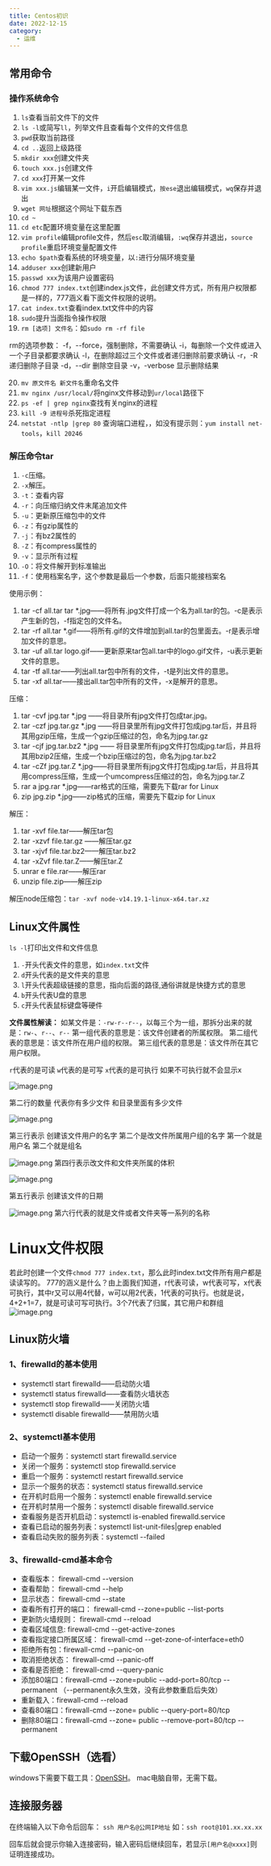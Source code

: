 ```yaml
---
title: Centos初识
date: 2022-12-15
category:
  - 运维
---
```



<!-- more -->



## 常用命令
### 操作系统命令

1. `ls`查看当前文件下的文件
2. `ls -l`或简写`ll`，列举文件且查看每个文件的文件信息
3. `pwd`获取当前路径
4. `cd ..`返回上级路径
5. `mkdir xxx`创建文件夹
6. `touch xxx.js`创建文件
7. `cd xxx`打开某一文件
8. `vim xxx.js`编辑某一文件，`i`开启编辑模式，`按ese`退出编辑模式，`wq`保存并退出
9. `wget 网址`根据这个网址下载东西
10. `cd ~`
11. `cd etc`配置环境变量在这里配置
12. `vim profile`编辑profile文件，然后`esc`取消编辑，`:wq`保存并退出，`source profile`重启环境变量配置文件
13. `echo $path`查看系统的环境变量，以`:`进行分隔环境变量
14. `adduser xxx`创建新用户
15. `passwd xxx`为该用户设置密码
16. `chmod 777 index.txt`创建index.js文件，此创建文件方式，所有用户权限都是一样的，777涵义看下面文件权限的说明。
17. `cat index.txt`查看index.txt文件中的内容
18. `sudo`提升当面指令操作权限
19. `rm [选项] 文件名`：如`sudo rm -rf file`

rm的选项参数：
-f，--force，强制删除，不需要确认
-i，每删除一个文件或进入一个子目录都要求确认
-l，在删除超过三个文件或者递归删除前要求确认
-r，-R递归删除子目录
-d，--dir  删除空目录
-v，-verbose 显示删除结果

20. `mv 原文件名 新文件名`重命名文件
21. `mv nginx /usr/local/`将nginx文件移动到`ur/local`路径下
22. `ps -ef | grep nginx`查找有关nginx的进程
23. `kill -9 进程号`杀死指定进程
24. `netstat -ntlp |grep 80` 查询端口进程，，如没有提示则：`yum install net-tools`，`kill 20246`


### 解压命令tar

1. `-c`压缩。
2. `-x`解压。
3. `-t`：查看内容
4. `-r`：向压缩归纳文件末尾追加文件
5. `-u`：更新原压缩包中的文件
6. `-z`：有gzip属性的
7. `-j`：有bz2属性的
8. `-Z`：有compress属性的
9. `-v`：显示所有过程
10. `-O`：将文件解开到标准输出
11. `-f`：使用档案名字，这个参数是最后一个参数，后面只能接档案名

使用示例：

1. tar -cf all.tar tar *.jpg——将所有.jpg文件打成一个名为all.tar的包。-c是表示产生新的包，-f指定包的文件名。
2. tar -rf all.tar *.gif——将所有.gif的文件增加到all.tar的包里面去。-r是表示增加文件的意思。
3. tar -uf all.tar logo.gif——更新原来tar包all.tar中的logo.gif文件，-u表示更新文件的意思。
4. tar -tf all.tar——列出all.tar包中所有的文件，-t是列出文件的意思。
5. tar -xf all.tar——接出all.tar包中所有的文件，-x是解开的意思。

压缩：

1. tar -cvf jpg.tar *.jpg ——将目录所有jpg文件打包成tar.jpg。
2. tar -czf jpg.tar.gz *.jpg ——将目录里所有jpg文件打包成jpg.tar后，并且将其用gzip压缩，生成一个gzip压缩过的包，命名为jpg.tar.gz
3. tar -cjf jpg.tar.bz2 *.jpg —— 将目录里所有jpg文件打包成jpg.tar后，并且将其用bzip2压缩，生成一个bzip压缩过的包，命名为jpg.tar.bz2
4. tar -cZf jpg.tar.Z *.jpg——将目录里所有jpg文件打包成jpg.tar后，并且将其用compress压缩，生成一个umcompress压缩过的包，命名为jpg.tar.Z
5. rar a jpg.rar *.jpg——rar格式的压缩，需要先下载rar for Linux
6. zip jpg.zip *.jpg——zip格式的压缩，需要先下载zip for Linux

解压：

1. tar -xvf file.tar——解压tar包
2. tar -xzvf file.tar.gz ——解压tar.gz
3. tar -xjvf file.tar.bz2——解压tar.bz2
4. tar -xZvf file.tar.Z——解压tar.Z
5. unrar e file.rar——解压rar
6. unzip file.zip——解压zip

解压node压缩包：`tar -xvf node-v14.19.1-linux-x64.tar.xz`

## Linux文件属性
`ls -l`打印出文件和文件信息

1. `-`开头代表文件的意思，如`index.txt`文件
2. `d`开头代表的是文件夹的意思
3. `l`开头代表超级链接的意思，指向后面的路径,通俗讲就是快捷方式的意思
4. `b`开头代表U盘的意思
5. `c`开头代表鼠标键盘等硬件

**文件属性解读：**
如某文件是：`-rw-r--r--`，以每三个为一组，那拆分出来的就是：`rw-`、`r--`、`r--`
第一组代表的意思是：该文件创建者的所属权限。
第二组代表的意思是：该文件所在用户组的权限。
第三组代表的意思是：该文件所在其它用户权限。

`r`代表的是可读
`w`代表的是可写
`x`代表的是可执行
如果不可执行就不会显示x

![image.png](./img/attr-1.png)

第二行的数量 代表你有多少文件 和目录里面有多少文件

![image.png](./img/attr-2.png)

第三行表示
创建该文件用户的名字  第二个是改文件所属用户组的名字
第一个就是用户名 第二个就是组名

![image.png](./img/attr-3.png)
第四行表示改文件和文件夹所属的体积

![image.png](./img/attr-4.png)


第五行表示 创建该文件的日期

![image.png](./img/attr-5.png)
第六行代表的就是文件或者文件夹等一系列的名称

# Linux文件权限
若此时创建一个文件`chmod 777 index.txt`，那么此时index.txt文件所有用户都是读读写的。
777的涵义是什么？由上面我们知道，r代表可读，w代表可写，x代表可执行，其中r又可以用4代替，w可以用2代表，1代表的可执行。也就是说，4+2+1=7，就是可读可写可执行。3个7代表了归属，其它用户和群组
![image.png](./img/attr-6.png)

## Linux防火墙
### 1、firewalld的基本使用

- systemctl start firewalld——启动防火墙
- systemctl status firewalld——查看防火墙状态
- systemctl stop firewalld——关闭防火墙
- systemctl disable firewalld——禁用防火墙

### 2、systemctl基本使用

- 启动一个服务：systemctl start firewalld.service
- 关闭一个服务：systemctl stop firewalld.service
- 重启一个服务：systemctl restart firewalld.service
- 显示一个服务的状态：systemctl status firewalld.service
- 在开机时启用一个服务：systemctl enable firewalld.service
- 在开机时禁用一个服务：systemctl disable firewalld.service
- 查看服务是否开机启动：systemctl is-enabled firewalld.service
- 查看已启动的服务列表：systemctl list-unit-files|grep enabled
- 查看启动失败的服务列表：systemctl --failed

 
### 3、firewalld-cmd基本命令

- 查看版本： firewall-cmd --version
- 查看帮助： firewall-cmd --help
- 显示状态： firewall-cmd --state
- 查看所有打开的端口： firewall-cmd --zone=public --list-ports
- 更新防火墙规则： firewall-cmd --reload
- 查看区域信息:  firewall-cmd --get-active-zones
- 查看指定接口所属区域： firewall-cmd --get-zone-of-interface=eth0
- 拒绝所有包：firewall-cmd --panic-on
- 取消拒绝状态： firewall-cmd --panic-off
- 查看是否拒绝： firewall-cmd --query-panic
- 添加80端口：firewall-cmd --zone=public --add-port=80/tcp --permanent    （--permanent永久生效，没有此参数重启后失效）
- 重新载入：firewall-cmd --reload
- 查看80端口：firewall-cmd --zone= public --query-port=80/tcp
- 删除80端口：firewall-cmd --zone= public --remove-port=80/tcp --permanent


## 下载OpenSSH（选看）
windows下需要下载工具：[OpenSSH](http://www.mls-software.com/opensshd.html)。
mac电脑自带，无需下载。

## 连接服务器
在终端输入以下命令后回车：
`ssh 用户名@公网IP地址`
如：`ssh root@101.xx.xx.xx`

回车后就会提示你输入连接密码，输入密码后继续回车，若显示`[用户名@xxxx]`则证明连接成功。










